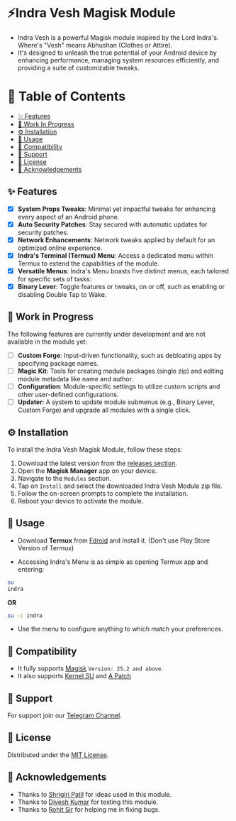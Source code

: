 
# ⚡Indra Vesh Magisk Module 

- Indra Vesh is a powerful Magisk module inspired by the Lord Indra's. Where's "Vesh" means Abhushan (Clothes or Attire). 
- It's designed to unleash the true potential of your Android device by enhancing performance, managing system resources efficiently, and providing a suite of customizable tweaks.


# 📑 Table of Contents
- [✨ Features](#-features)
- [🚧 Work In Progress](#-work-in-progress)
- [⚙️ Installation](#-installation)
- [📖 Usage](#-usage)
- [🔧 Compatibility](#-compatibility)
- [💬 Support](#-support)
- [📜 License](#-license)
- [💖 Acknowledgements](#-acknowledgements)

## ✨ Features
- [x]  **System Props Tweaks**: Minimal yet impactful tweaks for enhancing every aspect of an Android phone.
- [x]  **Auto Security Patches**: Stay secured with automatic updates for security patches.
- [x]  **Network Enhancements**: Network tweaks applied by default for an optimized online experience.
- [x]  **Indra's Terminal (Termux) Menu**: Access a dedicated menu within Termux to extend the capabilities of the module.
- [x]  **Versatile Menus**: Indra's Menu boasts five distinct menus, each tailored for specific sets of tasks:
  - [x]  **Binary Lever**: Toggle features or tweaks, on or off, such as enabling or disabling Double Tap to Wake.

## 🚧 Work in Progress

The following features are currently under development and are not available in the module yet:

- [ ]  **Custom Forge**: Input-driven functionality, such as debloating apps by specifying package names.
- [ ]  **Magic Kit**: Tools for creating module packages (single zip) and editing module metadata like name and author.
- [ ]  **Configuration**: Module-specific settings to utilize custom scripts and other user-defined configurations.
- [ ]  **Updater**: A system to update module submenus (e.g., Binary Lever, Custom Forge) and upgrade all modules with a single click.
## ⚙️ Installation

To install the Indra Vesh Magisk Module, follow these steps:

1. Download the latest version from the [releases section](Your-GitHub-Releases-Link).
2. Open the **Magisk Manager** app on your device.
3. Navigate to the `Modules` section.
4. Tap on `Install` and select the downloaded Indra Vesh Module zip file.
5. Follow the on-screen prompts to complete the installation.
6. Reboot your device to activate the module.

## 📖 Usage
- Download **Termux** from [Fdroid](https://f-droid.org/en/packages/com.termux/) and Install it. (Don't use Play Store Version of Termux)

- Accessing Indra's Menu is as simple as opening Termux app and entering:
```bash
su
indra
```

**OR**

```bash
su -c indra
```

- Use the menu to configure anything to which match your preferences.



## 🔧 Compatibility
- It fully supports [Magisk](https://github.com/topjohnwu/Magisk) ```Version: 25.2 and above```.
- It also supports [Kernel SU](https://github.com/tiann/KernelSU) and [A Patch](https://github.com/bmax121/APatch)
## 💬 Support

For support join our [Telegram Channel](https://telegram.me/flaxcubegaming).
## 📜 License

Distributed under the [MIT License](https://choosealicense.com/licenses/mit/).
## 💖 Acknowledgements

 - Thanks to [Shrigiri Patil](https://telegram.me/@BosadBillaHun) for ideas used in this module.
 - Thanks to [Divesh Kumar](https://telegram.me/@DIV3SH_KUMAR) for testing this module.
- Thanks to [Rohit Sir](https://telegram.me/@lazymeao) for helping me in fixing bugs.

